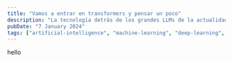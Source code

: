 ```yaml
---
title: "Vamos a entrar en transformers y pensar un poco"
description: "La tecnología detrás de los grandes LLMs de la actualidad."
pubDate: "7 January 2024"
tags: ["artificial-intelligence", "machine-learning", "deep-learning", "draft"]
---
```


hello
